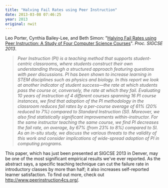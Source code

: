 ```yaml
---
title: "Halving Fail Rates using Peer Instruction"
date: 2013-03-08 07:46:25
year: 2013
original: nwit
---
```

<p>Leo Porter, Cynthia Bailey-Lee, and Beth Simon: "<a href="http://db.grinnell.edu/sigcse/sigcse2013/Program/viewAcceptedProposal.pdf?sessionType=paper&amp;sessionNumber=176">Halving Fail Rates using Peer Instruction: A Study of Four Computer Science Courses</a>". <em>Proc. SIGCSE 2013</em>.</p>
<blockquote><em>Peer Instruction (PI) is a teaching method that supports student-centric classrooms, where students construct their own understanding through a structured approach featuring questions with peer discussions. PI has been shown to increase learning in STEM disciplines such as physics and biology. In this report we look at another indicator of student success&mdash;the rate at which students pass the course or, conversely, the rate at which they fail. Evaluating 10 years of instruction of 4 different courses spanning 16 PI course instances, we find that adoption of the PI methodology in the classroom reduces fail rates by a per-course average of 61% (20% reduced to 7%) compared to Standard Instruction (SI). Moreover, we also find statistically significant improvements within-instructor. For the same instructor teaching the same course, we find PI decreases the fail rate, on average, by 67% (from 23% to 8%) compared to SI. As an in-situ study, we discuss the various threats to the validity of this work and consider implications of wide-spread adoption of PI in computing programs.
</em></blockquote>
<p>This paper, which has just been presented at SIGCSE 2013 in Denver, may be one of the most significant empirical results we've ever reported. As the abstract says, a specific teaching technique can cut the failure rate in introductory classes by more than half; it also increases self-reported learner satisfaction. To find out more, check out <a href="http://www.peerinstruction4cs.org/">http://www.peerinstruction4cs.org/</a>.</p>
